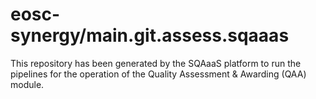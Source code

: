 <!--
SPDX-FileCopyrightText: Copyright contributors to the Software Quality Assurance as a Service (SQAaaS) project <sqaaas@ibergrid.eu>

SPDX-License-Identifier: GPL-3.0-only
-->

# eosc-synergy/main.git.assess.sqaaas
This repository has been generated by the SQAaaS platform to run the pipelines
for the operation of the
Quality Assessment & Awarding (QAA)
module.